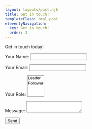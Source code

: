 ```yaml
---
layout: layouts/post.njk
title: Get in touch!
templateClass: tmpl-post
eleventyNavigation:
  key: Get in touch!
  order: 3
---
```

 
Get in touch today!

<form name="contact" method="POST" data-netlify="true">
  <p>
    <label>Your Name: <input type="text" name="name" /></label>   
  </p>
  <p>
    <label>Your Email: <input type="email" name="email" /></label>
  </p>
  <p>
    <label>Your Role: <select name="role[]" multiple>
      <option value="leader">Leader</option>
      <option value="follower">Follower</option>
    </select></label>
  </p>
  <p>
    <label>Message: <textarea name="message"></textarea></label>
  </p>
  <p>
    <button type="submit">Send</button>
  </p>
</form>
<script>
    //get default border colours (to use on input when validation passes)
    var borderStylePass = document.querySelector('#name').style.border;
    //set fail border colours (to use on input when validation fails)
    var borderStyleFail = '1px solid red';
    //get the form submit button
    var submit_button = document.querySelector('.form_submit');
    //attach form event listener
    submit_button.addEventListener("click", function(event){
        //get the form "name" elemement
        var name = document.querySelector('#name');
        //get the form "email" element
        var email = document.querySelector('#email');
        //all validation is assumed to be passed until tested
        blnValidated = true;
        //change the border as it the validation passed
        name.style.border = borderStylePass;
        //if validation fails change the bln to false and change the input border colour
        if(!name.value){
            blnValidated = false;
            name.style.border = borderStyleFail;
        }
        //if validation fails change the bln to false and change the input border colour
        email.style.border = borderStylePass;
        if(!email.value){
            blnValidated = false;
            email.style.border = borderStyleFail;
        }
        //if validation failed do not allow the form to submit the data
        if(!blnValidated){
            event.preventDefault();
        }
    }, false);
</script>